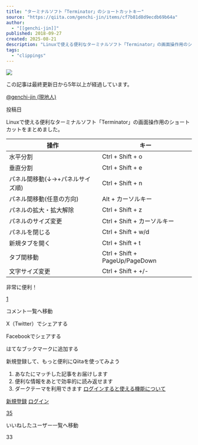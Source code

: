 ```yaml
---
title: "ターミナルソフト「Terminator」のショートカットキー"
source: "https://qiita.com/genchi-jin/items/cf7b81d8d9ecdb69b64a"
author:
  - "[[genchi-jin]]"
published: 2018-09-27
created: 2025-08-21
description: "Linuxで使える便利なターミナルソフト「Terminator」の画面操作用のショートカットをまとめました。 操作 キー 水平分割 Ctrl + Shift + o 垂直分割 Ctrl + Shift + e パネル間移動(↓→+パネルサイズ順) Ct..."
tags:
  - "clippings"
---
```

![](https://relay-dsp.ad-m.asia/dmp/sync/bizmatrix?pid=c3ed207b574cf11376&d=x18o8hduaj&uid=)

この記事は最終更新日から5年以上が経過しています。

[@genchi-jin (現地人)](https://qiita.com/genchi-jin)

投稿日

Linuxで使える便利なターミナルソフト「Terminator」の画面操作用のショートカットをまとめました。

| 操作 | キー |
| --- | --- |
| 水平分割 | Ctrl + Shift + o |
| 垂直分割 | Ctrl + Shift + e |
| パネル間移動(↓→+パネルサイズ順) | Ctrl + Shift + n |
| パネル間移動(任意の方向) | Alt + カーソルキー |
| パネルの拡大・拡大解除 | Ctrl + Shift + z |
| パネルのサイズ変更 | Ctrl + Shift + カーソルキー |
| パネルを閉じる | Ctrl + Shift + w/d |
| 新規タブを開く | Ctrl + Shift + t |
| タブ間移動 | Ctrl + Shift + PageUp/PageDown |
| 文字サイズ変更 | Ctrl + Shift + +/- |

非常に便利！

[1](https://qiita.com/genchi-jin/items/#comments)

コメント一覧へ移動

X（Twitter）でシェアする

Facebookでシェアする

はてなブックマークに追加する

新規登録して、もっと便利にQiitaを使ってみよう

1. あなたにマッチした記事をお届けします
2. 便利な情報をあとで効率的に読み返せます
3. ダークテーマを利用できます
[ログインすると使える機能について](https://help.qiita.com/ja/articles/qiita-login-user)

[新規登録](https://qiita.com/signup?callback_action=login_or_signup&redirect_to=%2Fgenchi-jin%2Fitems%2Fcf7b81d8d9ecdb69b64a&realm=qiita) [ログイン](https://qiita.com/login?callback_action=login_or_signup&redirect_to=%2Fgenchi-jin%2Fitems%2Fcf7b81d8d9ecdb69b64a&realm=qiita)

[35](https://qiita.com/genchi-jin/items/cf7b81d8d9ecdb69b64a/likers)

いいねしたユーザー一覧へ移動

33